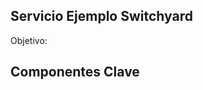 Servicio Ejemplo Switchyard
---------------------------
Objetivo:



Componentes Clave
-----------------
